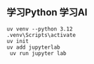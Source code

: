 ## 学习Python 学习AI
```
uv venv --python 3.12
.venv\Scripts\activate
uv init
uv add jupyterlab
 uv run jupyter lab
```
